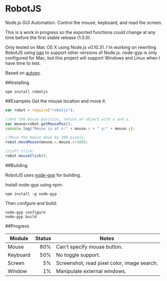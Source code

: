 RobotJS
========

Node.js GUI Automation. Control the mouse, keyboard, and read the screen.

This is a work in progress so the exported functions could change at any time before the first stable release (1.0.0). 

Only tested on Mac OS X using Node.js v0.10.31. I'm working on rewriting RobotJS using [nan](https://github.com/rvagg/nan) to support other versions of Node.js. node-gyp is only configured for Mac, but this project will support Windows and Linux when I have time to test.

Based on [autopy](https://github.com/msanders/autopy). 

##Installing

```
npm install robotjs
```

##Examples
Get the mouse location and move it. 

```JavaScript
var robot = require("robotjs");

//Get the mouse position, retuns an object with x and y. 
var mouse=robot.getMousePos();
console.log("Mouse is at x:" + mouse.x + " y:" + mouse.y);

//Move the mouse down by 100 pixels.
robot.moveMouse(mouse.x,mouse.y+100);

//Left click!
robot.mouseClick();
```

##Building

RobotJS uses [node-gyp](https://github.com/TooTallNate/node-gyp) for building. 

Install node-gyp using npm:

```
npm install -g node-gyp
```

Then confgure and build: 

```
node-gyp configure
node-gyp build
```

##Progress

| Module        | Status        | Notes   |
| ------------- |-------------: | ------- |
| Mouse         | 80%           | Can't specify mouse button.       |
| Keyboard      | 50%           | No toggle support.       |
| Screen        | 5%            | Screenshot, read pixel color, image search.        |
| Window        | 1%            | Manipulate external windows.     |
